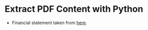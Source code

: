 # Extract PDF Content with Python

- Financial statement taken from [here](https://www.bstdb.org/BSTDB%20Financial%20Statements%20for%202021.pdf).
